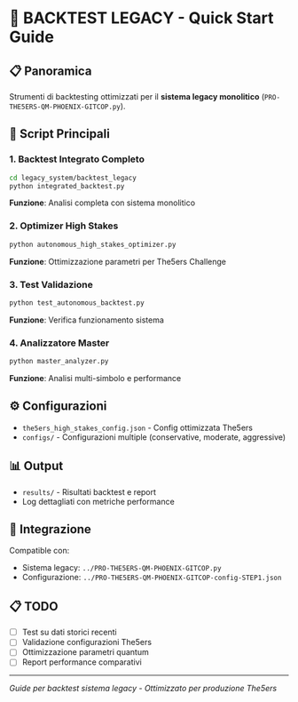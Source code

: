 # 🚀 BACKTEST LEGACY - Quick Start Guide

## 📋 Panoramica
Strumenti di backtesting ottimizzati per il **sistema legacy monolitico** (`PRO-THE5ERS-QM-PHOENIX-GITCOP.py`).

## 🎯 Script Principali

### **1. Backtest Integrato Completo**
```bash
cd legacy_system/backtest_legacy
python integrated_backtest.py
```
**Funzione**: Analisi completa con sistema monolitico

### **2. Optimizer High Stakes**
```bash
python autonomous_high_stakes_optimizer.py
```
**Funzione**: Ottimizzazione parametri per The5ers Challenge

### **3. Test Validazione**
```bash
python test_autonomous_backtest.py
```
**Funzione**: Verifica funzionamento sistema

### **4. Analizzatore Master**
```bash
python master_analyzer.py
```
**Funzione**: Analisi multi-simbolo e performance

## ⚙️ Configurazioni
- `the5ers_high_stakes_config.json` - Config ottimizzata The5ers
- `configs/` - Configurazioni multiple (conservative, moderate, aggressive)

## 📊 Output
- `results/` - Risultati backtest e report
- Log dettagliati con metriche performance

## 🔗 Integrazione
Compatible con:
- Sistema legacy: `../PRO-THE5ERS-QM-PHOENIX-GITCOP.py`
- Configurazione: `../PRO-THE5ERS-QM-PHOENIX-GITCOP-config-STEP1.json`

## 📋 TODO
- [ ] Test su dati storici recenti
- [ ] Validazione configurazioni The5ers
- [ ] Ottimizzazione parametri quantum
- [ ] Report performance comparativi

---
*Guide per backtest sistema legacy - Ottimizzato per produzione The5ers*
